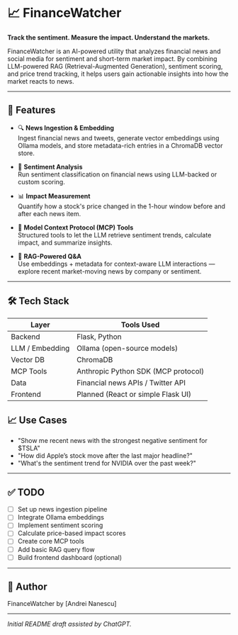 # 📈 FinanceWatcher

**Track the sentiment. Measure the impact. Understand the markets.**

FinanceWatcher is an AI-powered utility that analyzes financial news and social media for sentiment and short-term market impact. By combining LLM-powered RAG (Retrieval-Augmented Generation), sentiment scoring, and price trend tracking, it helps users gain actionable insights into how the market reacts to news.

---

## 🚀 Features

- 🔍 **News Ingestion & Embedding**  
  Ingest financial news and tweets, generate vector embeddings using Ollama models, and store metadata-rich entries in a ChromaDB vector store.

- 🧠 **Sentiment Analysis**  
  Run sentiment classification on financial news using LLM-backed or custom scoring.

- 📊 **Impact Measurement**  
  Quantify how a stock's price changed in the 1-hour window before and after each news item.

- 🧩 **Model Context Protocol (MCP) Tools**  
  Structured tools to let the LLM retrieve sentiment trends, calculate impact, and summarize insights.

- 🔎 **RAG-Powered Q&A**  
  Use embeddings + metadata for context-aware LLM interactions — explore recent market-moving news by company or sentiment.

---

## 🛠️ Tech Stack

| Layer        | Tools Used                          |
|--------------|-------------------------------------|
| Backend      | Flask, Python                       |
| LLM / Embedding | Ollama (open-source models)        |
| Vector DB    | ChromaDB                            |
| MCP Tools    | Anthropic Python SDK (MCP protocol) |
| Data         | Financial news APIs / Twitter API   |
| Frontend     | Planned (React or simple Flask UI)  |


## 📈 Use Cases

- "Show me recent news with the strongest negative sentiment for $TSLA"
- "How did Apple’s stock move after the last major headline?"
- "What's the sentiment trend for NVIDIA over the past week?"

---

## ✅ TODO

- [ ] Set up news ingestion pipeline
- [ ] Integrate Ollama embeddings
- [ ] Implement sentiment scoring
- [ ] Calculate price-based impact scores
- [ ] Create core MCP tools
- [ ] Add basic RAG query flow
- [ ] Build frontend dashboard (optional)

---

## 👤 Author

FinanceWatcher by [Andrei Nanescu]

---

*Initial README draft assisted by ChatGPT.*
